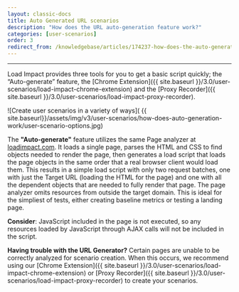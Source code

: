 ```yaml
---
layout: classic-docs
title: Auto Generated URL scenarios
description: "How does the URL auto-generation feature work?"
categories: [user-scenarios]
order: 3
redirect_from: /knowledgebase/articles/174237-how-does-the-auto-generate-feature-work
---
```


***

Load Impact provides three tools for you to get a basic script quickly; the “Auto-generate” feature, the [Chrome Extension]({{ site.baseurl }}/3.0/user-scenarios/load-impact-chrome-extension) and the [Proxy Recorder]({{ site.baseurl }}/3.0/user-scenarios/load-impact-proxy-recorder).

![Create user scenarios in a variety of ways]( {{ site.baseurl}}/assets/img/v3/user-scenarios/how-does-auto-generation-work/user-scenario-options.jpg)

The **"Auto-generate"** feature utilizes the same Page analyzer at [loadimpact.com](https://loadimpact.com/). It loads a single page, parses the HTML and CSS to find objects needed to render the page, then generates a load script that loads the page objects in the same order that a real browser client would load them. This results in a simple load script with only two request batches, one with just the Target URL (loading the HTML for the page) and one with all the dependent objects that are needed to fully render that page. The page analyzer omits resources from outside the target domain. This is ideal for the simpliest of tests, either creating baseline metrics or testing a landing page.


**Consider**:  JavaScript included in the page is not executed, so any resources loaded by JavaScript through AJAX calls will not be included in the script.

**Having trouble with the URL Generator?** Certain pages are unable to be correctly analyzed for scenario creation. When this occurs, we recommend using our [Chrome Extension]({{ site.baseurl }}/3.0/user-scenarios/load-impact-chrome-extension) or [Proxy Recorder]({{ site.baseurl }}/3.0/user-scenarios/load-impact-proxy-recorder) to create your scenarios.
